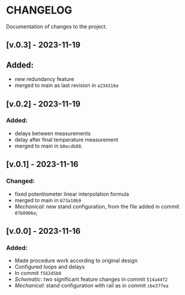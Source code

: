 # CHANGELOG

Documentation of changes to the project. 

## [v.0.3] - 2023-11-19

## Added:
- new redundancy feature
- merged to main as last revision in `a234316e`

## [v.0.2] - 2023-11-19

### Added:
- delays between measurements
- delay after final temperature measurement
- merged to main in `b8ecdb88`. 

## [v.0.1] - 2023-11-16

### Changed:
- fixed potentiometer linear interpolation formula
- merged to main in `673a10b9`
- *Mechanical*: new stand configuration, from the file added in commit `07b0906e`;

## [v.0.0] - 2023-11-16

### Added:

- Made procedure work according to original design
- Configured loops and delays
- In commit `f562d5b0`
- *Schematic*: two significant feature changes in commit `514a44f2`
- *Mechanical*: stand configuration with rail as in commit `cbe37fea`